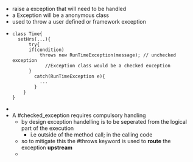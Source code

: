 - raise a exception that will need to be handled
- a Exception will be a anonymous class
- used to throw a user defined or framework exception
- ```
  class Time{
  	setHrs(...){
      	try{
      	if(condition)
          	throws new RunTimeException(message); // unchecked exception
              //Exception class would be a checked exception
      	}
          catch(RunTimeException e){
          	...
          }
      }
  }
  ```
-
- A #checked_exception requires compulsory handling
	- by design exception handelling is to be seperated from the logical part of the execution
		- i.e outside of the method call; in the calling code
	- so to mitigate this the #throws keyword is used to __route__ the exception __upstream__
	-
